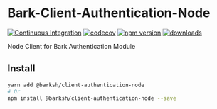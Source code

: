 # Bark-Client-Authentication-Node 

[![Continuous Integration](https://github.com/BarkSH/Bark-Client-Authentication-Node/actions/workflows/ci.yml/badge.svg)](https://github.com/BarkSH/Bark-Client-Authentication-Node/actions/workflows/ci.yml)
[![codecov](https://codecov.io/gh/BarkSH/Bark-Client-Authentication-Node/branch/master/graph/badge.svg)](https://codecov.io/gh/BarkSH/Bark-Client-Authentication-Node)
[![npm version](https://badge.fury.io/js/%40barksh%2Fclient-authentication-node.svg)](https://www.npmjs.com/package/@barksh/client-authentication-node)
[![downloads](https://img.shields.io/npm/dm/@barksh/client-authentication-node.svg)](https://www.npmjs.com/package/@barksh/client-authentication-node)

Node Client for Bark Authentication Module

## Install

```sh
yarn add @barksh/client-authentication-node
# Or
npm install @barksh/client-authentication-node --save
```
